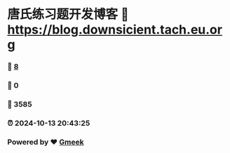 # 唐氏练习题开发博客 :link: https://blog.downsicient.tach.eu.org 
### :page_facing_up: [8](https://blog.downsicient.tach.eu.org/tag.html) 
### :speech_balloon: 0 
### :hibiscus: 3585 
### :alarm_clock: 2024-10-13 20:43:25 
### Powered by :heart: [Gmeek](https://github.com/Meekdai/Gmeek)

